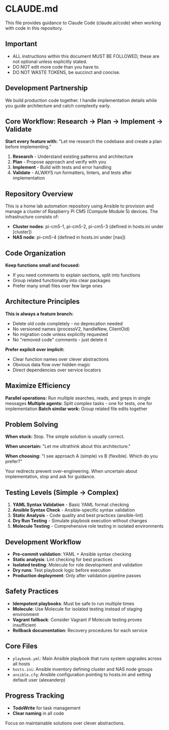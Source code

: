 # CLAUDE.md

This file provides guidance to Claude Code (claude.ai/code) when working with code in this repository.

## Important
- ALL instructions within this document MUST BE FOLLOWED, these are not optional unless explicitly stated.
- DO NOT edit more code than you have to.
- DO NOT WASTE TOKENS, be succinct and concise.

## Development Partnership

We build production code together. I handle implementation details while you guide architecture and catch complexity early.

## Core Workflow: Research → Plan → Implement → Validate

**Start every feature with:** "Let me research the codebase and create a plan before implementing."

1. **Research** - Understand existing patterns and architecture
2. **Plan** - Propose approach and verify with you
3. **Implement** - Build with tests and error handling
4. **Validate** - ALWAYS run formatters, linters, and tests after implementation

## Repository Overview

This is a home lab automation repository using Ansible to provision and manage a cluster of Raspberry Pi CM5 (Compute Module 5) devices. The infrastructure consists of:

- **Cluster nodes**: pi-cm5-1, pi-cm5-2, pi-cm5-3 (defined in hosts.ini under [cluster])
- **NAS node**: pi-cm5-4 (defined in hosts.ini under [nas])

## Code Organization

**Keep functions small and focused:**
- If you need comments to explain sections, split into functions
- Group related functionality into clear packages
- Prefer many small files over few large ones

## Architecture Principles

**This is always a feature branch:**
- Delete old code completely - no deprecation needed
- No versioned names (processV2, handleNew, ClientOld)
- No migration code unless explicitly requested
- No "removed code" comments - just delete it

**Prefer explicit over implicit:**
- Clear function names over clever abstractions
- Obvious data flow over hidden magic
- Direct dependencies over service locators

## Maximize Efficiency

**Parallel operations:** Run multiple searches, reads, and greps in single messages
**Multiple agents:** Split complex tasks - one for tests, one for implementation
**Batch similar work:** Group related file edits together

## Problem Solving

**When stuck:** Stop. The simple solution is usually correct.

**When uncertain:** "Let me ultrathink about this architecture."

**When choosing:** "I see approach A (simple) vs B (flexible). Which do you prefer?"

Your redirects prevent over-engineering. When uncertain about implementation, stop and ask for guidance.

## Testing Levels (Simple → Complex)

1. **YAML Syntax Validation** - Basic YAML format checking
2. **Ansible Syntax Check** - Ansible-specific syntax validation
3. **Static Analysis** - Code quality and best practices (ansible-lint)
4. **Dry Run Testing** - Simulate playbook execution without changes
5. **Molecule Testing** - Comprehensive role testing in isolated environments

## Development Workflow

- **Pre-commit validation**: YAML + Ansible syntax checking
- **Static analysis**: Lint checking for best practices
- **Isolated testing**: Molecule for role development and validation
- **Dry runs**: Test playbook logic before execution
- **Production deployment**: Only after validation pipeline passes

## Safety Practices

- **Idempotent playbooks**: Must be safe to run multiple times
- **Molecule**: Use Molecule for isolated testing instead of staging environment
- **Vagrant fallback**: Consider Vagrant if Molecule testing proves insufficient
- **Rollback documentation**: Recovery procedures for each service

## Core Files

- `playbook.yml`: Main Ansible playbook that runs system upgrades across all hosts
- `hosts.ini`: Ansible inventory defining cluster and NAS node groups
- `ansible.cfg`: Ansible configuration pointing to hosts.ini and setting default user (alexanderp)

## Progress Tracking

- **TodoWrite** for task management
- **Clear naming** in all code

Focus on maintainable solutions over clever abstractions.
